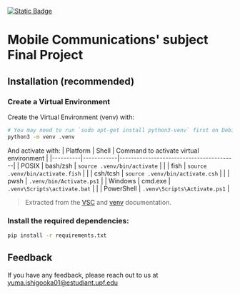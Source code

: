[![Static Badge](https://img.shields.io/badge/License-MIT_License-orange)](https://opensource.org/license/mit)
# Mobile Communications' subject Final Project

## Installation (recommended)
### Create a Virtual Environment
Create the Virtual Environment (venv) with:
```bash
# You may need to run `sudo apt-get install python3-venv` first on Debian-based OSs
python3 -m venv .venv
```
And activate with:
| Platform |    Shell   | Command to activate virtual environment |
|----------|------------|-----------------------------------------|
| POSIX    | bash/zsh   | `source .venv/bin/activate`            |
|          | fish       | `source .venv/bin/activate.fish`       |
|          | csh/tcsh   | `source .venv/bin/activate.csh`        |
|          | pwsh       | `.venv/bin/Activate.ps1`               |
| Windows  | cmd.exe    | `.venv\Scripts\activate.bat`        |
|          | PowerShell | `.venv\Scripts\Activate.ps1`     |
> Extracted from the [VSC](https://code.visualstudio.com/docs/python/environments) and [venv](https://docs.python.org/3/library/venv.html) documentation.


### Install the required dependencies:
```bash
pip install -r requirements.txt
```

## Feedback
If you have any feedback, please reach out to us at yuma.ishigooka01@estudiant.upf.edu
